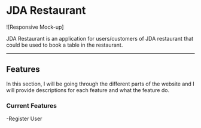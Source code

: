 # JDA Restaurant

![Responsive Mock-up]

JDA Restaurant is an application for users/customers of JDA restaurant that could be used to book a table in the restaurant.

----

## Features

In this section, I will be going through the different parts of the website and I will provide descriptions for each feature and what the feature do. 

### Current Features

-Register User
